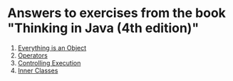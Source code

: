 # Answers to exercises from the book "Thinking in Java (4th edition)"

1. [Everything is an Object](object)
2. [Operators](operators)
3. [Controlling Execution](control)
9. [Inner Classes](innerclasses)